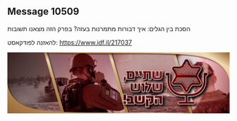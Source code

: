## Message 10509

הסכת בין הגלים:
איך דבורות מתמרנות בעזה? בפרק הזה מצאנו תשובות

להאזנה לפודקאסט:
https://www.idf.il/217037

![Photo](./10509/10509_photo.jpg)
